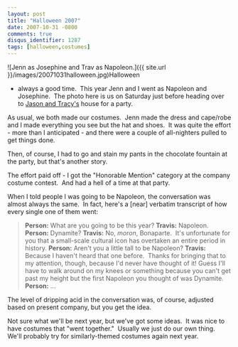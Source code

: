 ```yaml
---
layout: post
title: "Halloween 2007"
date: 2007-10-31 -0800
comments: true
disqus_identifier: 1287
tags: [halloween,costumes]
---
```

![Jenn as Josephine and Trav as
Napoleon.]({{ site.url }}/images/20071031halloween.jpg)Halloween

- always a good time.  This year Jenn and I went as Napoleon and
Josephine.  The photo here is us on Saturday just before heading over to
[Jason and Tracy's](http://www.meyercentral.com/) house for a party.

As usual, we both made our costumes.  Jenn made the dress and cape/robe
and I made everything you see but the hat and shoes.  It was quite the
effort - more than I anticipated - and there were a couple of
all-nighters pulled to get things done.

Then, of course, I had to go and stain my pants in the chocolate
fountain at the party, but that's another story.

The effort paid off - I got the "Honorable Mention" category at the
company costume contest.  And had a hell of a time at that party.

When I told people I was going to be Napoleon, the conversation was
almost always the same.  In fact, here's a [near] verbatim transcript of
how every single one of them went:

> **Person:** What are you going to be this year?
> **Travis:** Napoleon.
> **Person:** Dynamite?
> **Travis:** No, *moron*, Bonaparte.  It's unfortunate for you that a
> small-scale cultural icon has overtaken an entire period in history.
> **Person:** Aren't you a little tall to be Napoleon?
> **Travis:** Because I haven't heard that one before.  Thanks for
> bringing that to my attention, though, because I'd never have thought
> of it! Guess I'll have to walk around on my knees or something because
> you can't get past my height but the first Napoleon you thought of was
> Dynamite.
> **Person:** ...

The level of dripping acid in the conversation was, of course, adjusted
based on present company, but you get the idea.

Not sure what we'll be next year, but we've got some ideas.  It was nice
to have costumes that "went together."  Usually we just do our own
thing.  We'll probably try for similarly-themed costumes again next
year.

